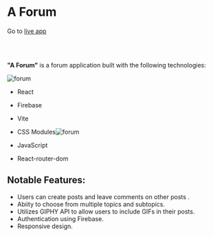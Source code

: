# A Forum

Go to [live app](https://noic-matthew-08.vercel.app/)
<br>

<br>
<br>

**"A Forum"** is a forum application built with the following technologies:


![forum](https://user-images.githubusercontent.com/114291570/226537786-f41d379c-05d6-42f2-910b-25e191075d2a.png)

- React
- Firebase
- Vite
- CSS Modules![forum](https://user-images.githubusercontent.com/114291570/226537748-2df57aa5-a04e-42f9-b71c-a48d94a3ab51.png)

- JavaScript
- React-router-dom

## Notable Features:

- Users can create posts and leave comments on other posts .
- Abiity to choose from multiple topics and subtopics.
- Utilizes GIPHY API to allow users to include GIFs in their posts.
- Authentication using Firebase.
- Responsive design.
